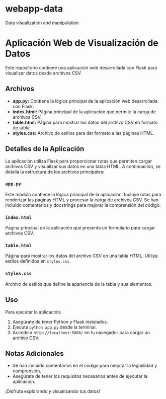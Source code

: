 # webapp-data
Data visualization and manipulation

# Aplicación Web de Visualización de Datos

Este repositorio contiene una aplicación web desarrollada con Flask para visualizar datos desde archivos CSV.

## Archivos

- **app.py:** Contiene la lógica principal de la aplicación web desarrollada con Flask.
- **index.html:** Página principal de la aplicación que permite la carga de archivos CSV.
- **table.html:** Página para mostrar los datos del archivo CSV en formato de tabla.
- **styles.css:** Archivo de estilos para dar formato a las páginas HTML.

## Detalles de la Aplicación

La aplicación utiliza Flask para proporcionar rutas que permiten cargar archivos CSV y visualizar sus datos en una tabla HTML. A continuación, se detalla la estructura de los archivos principales:

### `app.py`

Este módulo contiene la lógica principal de la aplicación. Incluye rutas para renderizar las páginas HTML y procesar la carga de archivos CSV. Se han incluido comentarios y docstrings para mejorar la comprensión del código.

### `index.html`

Página principal de la aplicación que presenta un formulario para cargar archivos CSV.

### `table.html`

Página para mostrar los datos del archivo CSV en una tabla HTML. Utiliza estilos definidos en `styles.css`.

### `styles.css`

Archivo de estilos que define la apariencia de la tabla y sus elementos.

## Uso

Para ejecutar la aplicación:

1. Asegúrate de tener Python y Flask instalados.
2. Ejecuta `python app.py` desde la terminal.
3. Accede a `http://localhost:5000/` en tu navegador para cargar un archivo CSV.

## Notas Adicionales

- Se han incluido comentarios en el código para mejorar la legibilidad y comprensión.
- Asegúrate de tener los requisitos necesarios antes de ejecutar la aplicación.

¡Disfruta explorando y visualizando tus datos!
